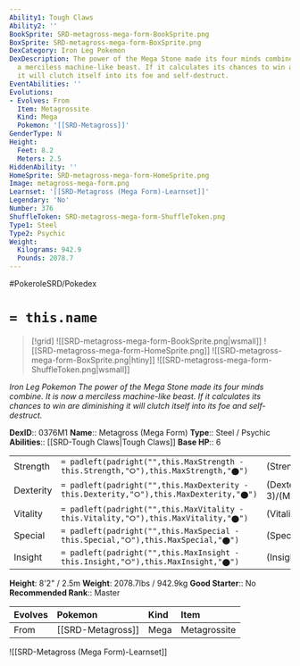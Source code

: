 ```yaml
---
Ability1: Tough Claws
Ability2: ''
BookSprite: SRD-metagross-mega-form-BookSprite.png
BoxSprite: SRD-metagross-mega-form-BoxSprite.png
DexCategory: Iron Leg Pokemon
DexDescription: The power of the Mega Stone made its four minds combine. It is now
  a merciless machine-like beast. If it calculates its chances to win are diminishing
  it will clutch itself into its foe and self-destruct.
EventAbilities: ''
Evolutions:
- Evolves: From
  Item: Metagrossite
  Kind: Mega
  Pokemon: '[[SRD-Metagross]]'
GenderType: N
Height:
  Feet: 8.2
  Meters: 2.5
HiddenAbility: ''
HomeSprite: SRD-metagross-mega-form-HomeSprite.png
Image: metagross-mega-form.png
Learnset: '[[SRD-Metagross (Mega Form)-Learnset]]'
Legendary: 'No'
Number: 376
ShuffleToken: SRD-metagross-mega-form-ShuffleToken.png
Type1: Steel
Type2: Psychic
Weight:
  Kilograms: 942.9
  Pounds: 2078.7
---
```


#PokeroleSRD/Pokedex

# `= this.name`

> [!grid]
> ![[SRD-metagross-mega-form-BookSprite.png|wsmall]]
> ![[SRD-metagross-mega-form-HomeSprite.png]]
> ![[SRD-metagross-mega-form-BoxSprite.png|htiny]]
> ![[SRD-metagross-mega-form-ShuffleToken.png|wsmall]]


*Iron Leg Pokemon*
*The power of the Mega Stone made its four minds combine. It is now a merciless machine-like beast. If it calculates its chances to win are diminishing it will clutch itself into its foe and self-destruct.*

**DexID**:: 0376M1
**Name**:: Metagross (Mega Form)
**Type**:: Steel / Psychic
**Abilities**:: [[SRD-Tough Claws|Tough Claws]]
**Base HP**:: 6

|           |                                                                                        |                                          |
| --------- | -------------------------------------------------------------------------------------- | ---------------------------------------- |
| Strength  | `= padleft(padright("",this.MaxStrength - this.Strength,"⭘"),this.MaxStrength,"⬤")`    | (Strength::4)/(MaxStrength::8)   |
| Dexterity | `= padleft(padright("",this.MaxDexterity - this.Dexterity,"⭘"),this.MaxDexterity,"⬤")` | (Dexterity:: 3)/(MaxDexterity::6) |
| Vitality  | `= padleft(padright("",this.MaxVitality - this.Vitality,"⭘"),this.MaxVitality,"⬤")`    | (Vitality::4)/(MaxVitality::8)   |
| Special   | `= padleft(padright("",this.MaxSpecial - this.Special,"⭘"),this.MaxSpecial,"⬤")`       | (Special::3)/(MaxSpecial::6)     |
| Insight   | `= padleft(padright("",this.MaxInsight - this.Insight,"⭘"),this.MaxInsight,"⬤")`       | (Insight::3)/(MaxInsight::6)     |

**Height**: 8'2" / 2.5m
**Weight**: 2078.7lbs / 942.9kg
**Good Starter**:: No
**Recommended Rank**:: Master

| Evolves   | Pokemon           | Kind   | Item         |
|:----------|:------------------|:-------|:-------------|
| From      | [[SRD-Metagross]] | Mega   | Metagrossite |

![[SRD-Metagross (Mega Form)-Learnset]]